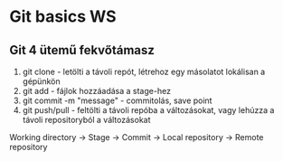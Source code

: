 # Git basics WS

## Git 4 ütemű fekvőtámasz
1. git clone <url> - letölti a távoli repót, létrehoz egy másolatot lokálisan a gépünkön
1. git add <file> - fájlok hozzáadása a stage-hez
1. git commit -m "message" - commitolás, save point
1. git push/pull - feltölti a távoli repóba a változásokat, vagy lehúzza a távoli repositoryból a változásokat  

Working directory -> Stage -> Commit -> Local repository -> Remote repository